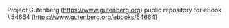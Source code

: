 Project Gutenberg (https://www.gutenberg.org) public repository for
eBook #54664 (https://www.gutenberg.org/ebooks/54664)
